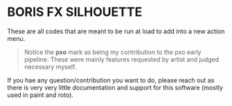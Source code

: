 # BORIS FX SILHOUETTE

These are all codes that are meant to be run at load to add into a new action menu.

> Notice the **pxo** mark as being my contribution to the pxo early pipeline. 
> These were mainly features requested by artist and judged necessary myself.

If you hae any question/contribution you want to do, please reach out as there is very very little documentation
and support for this software (mostly used in paint and roto). 